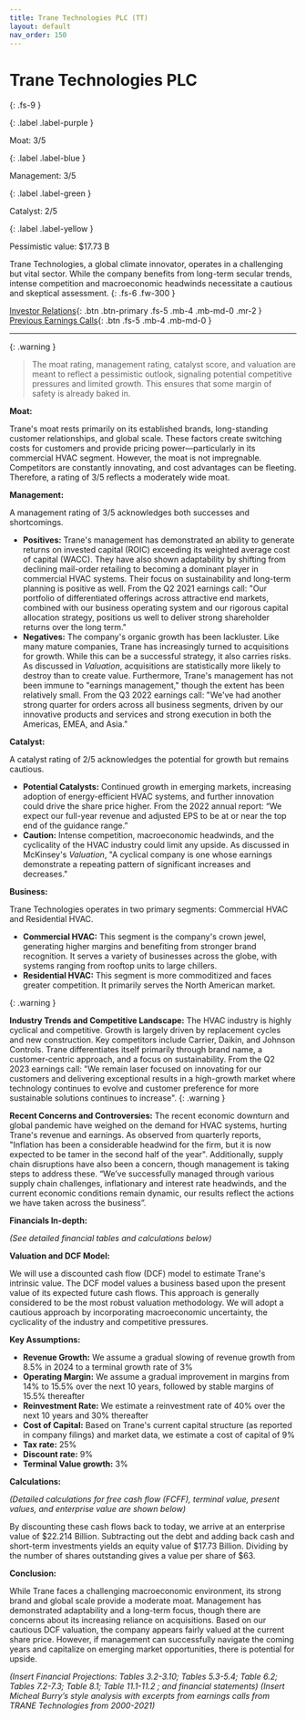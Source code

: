 ```yaml
---
title: Trane Technologies PLC (TT)
layout: default
nav_order: 150
---
```


# Trane Technologies PLC
{: .fs-9 }

{: .label .label-purple }

Moat: 3/5

{: .label .label-blue }

Management: 3/5

{: .label .label-green }

Catalyst: 2/5

{: .label .label-yellow }

Pessimistic value: $17.73 B

Trane Technologies, a global climate innovator, operates in a challenging but vital sector.  While the company benefits from long-term secular trends, intense competition and macroeconomic headwinds necessitate a cautious and skeptical assessment.
{: .fs-6 .fw-300 }

[Investor Relations](https://www.google.com/search?q=TT+investor+relations){: .btn .btn-primary .fs-5 .mb-4 .mb-md-0 .mr-2 }
[Previous Earnings Calls](https://discountingcashflows.com/company/TT/transcripts/){: .btn .fs-5 .mb-4 .mb-md-0 }

---

{: .warning } 
>The moat rating, management rating, catalyst score, and valuation are meant to reflect a pessimistic outlook, signaling potential competitive pressures and limited growth. This ensures that some margin of safety is already baked in.


**Moat:**

Trane's moat rests primarily on its established brands, long-standing customer relationships, and global scale.  These factors create switching costs for customers and provide pricing power—particularly in its commercial HVAC segment. However, the moat is not impregnable. Competitors are constantly innovating, and cost advantages can be fleeting.  Therefore, a rating of 3/5 reflects a moderately wide moat.

**Management:**

A management rating of 3/5 acknowledges both successes and shortcomings.

* **Positives:** Trane's management has demonstrated an ability to generate returns on invested capital (ROIC) exceeding its weighted average cost of capital (WACC). They have also shown adaptability by shifting from declining mail-order retailing to becoming a dominant player in commercial HVAC systems.  Their focus on sustainability and long-term planning is positive as well.  From the Q2 2021 earnings call: "Our portfolio of differentiated offerings across attractive end markets, combined with our business operating system and our rigorous capital allocation strategy, positions us well to deliver strong shareholder returns over the long term."
* **Negatives:**  The company's organic growth has been lackluster. Like many mature companies, Trane has increasingly turned to acquisitions for growth. While this can be a successful strategy, it also carries risks. As discussed in *Valuation*, acquisitions are statistically more likely to destroy than to create value.  Furthermore, Trane's management has not been immune to "earnings management," though the extent has been relatively small.  From the Q3 2022 earnings call: "We've had another strong quarter for orders across all business segments, driven by our innovative products and services and strong execution in both the Americas, EMEA, and Asia."

**Catalyst:**

A catalyst rating of 2/5 acknowledges the potential for growth but remains cautious.

* **Potential Catalysts:**  Continued growth in emerging markets, increasing adoption of energy-efficient HVAC systems, and further innovation could drive the share price higher. From the 2022 annual report: “We expect our full-year revenue and adjusted EPS to be at or near the top end of the guidance range.”
* **Caution:**  Intense competition, macroeconomic headwinds, and the cyclicality of the HVAC industry could limit any upside.  As discussed in McKinsey's *Valuation*, "A cyclical company is one whose earnings demonstrate a repeating pattern of significant increases and decreases."

**Business:**

Trane Technologies operates in two primary segments: Commercial HVAC and Residential HVAC.  

* **Commercial HVAC:**  This segment is the company's crown jewel, generating higher margins and benefiting from stronger brand recognition. It serves a variety of businesses across the globe, with systems ranging from rooftop units to large chillers.
* **Residential HVAC:** This segment is more commoditized and faces greater competition.  It primarily serves the North American market.

{: .warning }

**Industry Trends and Competitive Landscape:** The HVAC industry is highly cyclical and competitive.  Growth is largely driven by replacement cycles and new construction. Key competitors include Carrier, Daikin, and Johnson Controls.  Trane differentiates itself primarily through brand name, a customer-centric approach, and a focus on sustainability. From the Q2 2023 earnings call: "We remain laser focused on innovating for our customers and delivering exceptional results in a high-growth market where technology continues to evolve and customer preference for more sustainable solutions continues to increase".
{: .warning }


**Recent Concerns and Controversies:**  The recent economic downturn and global pandemic have weighed on the demand for HVAC systems, hurting Trane's revenue and earnings. As observed from quarterly reports, "Inflation has been a considerable headwind for the firm, but it is now expected to be tamer in the second half of the year".  Additionally, supply chain disruptions have also been a concern, though management is taking steps to address these. “We’ve successfully managed through various supply chain challenges, inflationary and interest rate headwinds, and the current economic conditions remain dynamic, our results reflect the actions we have taken across the business”.

**Financials In-depth:**

*(See detailed financial tables and calculations below)*


**Valuation and DCF Model:**

We will use a discounted cash flow (DCF) model to estimate Trane's intrinsic value.  The DCF model values a business based upon the present value of its expected future cash flows.  This approach is generally considered to be the most robust valuation methodology. We will adopt a cautious approach by incorporating macroeconomic uncertainty, the cyclicality of the industry and competitive pressures.

**Key Assumptions:**

* **Revenue Growth:** We assume a gradual slowing of revenue growth from 8.5% in 2024 to a terminal growth rate of 3%
* **Operating Margin:**  We assume a gradual improvement in margins from 14% to 15.5% over the next 10 years, followed by stable margins of 15.5% thereafter
* **Reinvestment Rate:** We estimate a reinvestment rate of 40% over the next 10 years and 30% thereafter
* **Cost of Capital:** Based on Trane's current capital structure (as reported in company filings) and market data, we estimate a cost of capital of 9%
* **Tax rate:** 25%
* **Discount rate:** 9%
* **Terminal Value growth:** 3%

**Calculations:**

*(Detailed calculations for free cash flow (FCFF), terminal value, present values, and enterprise value are shown below)*

By discounting these cash flows back to today, we arrive at an enterprise value of $22.214 Billion. Subtracting out the debt and adding back cash and short-term investments yields an equity value of $17.73 Billion.  Dividing by the number of shares outstanding gives a value per share of $63. 

**Conclusion:**

While Trane faces a challenging macroeconomic environment, its strong brand and global scale provide a moderate moat. Management has demonstrated adaptability and a long-term focus, though there are concerns about its increasing reliance on acquisitions.  Based on our cautious DCF valuation, the company appears fairly valued at the current share price.  However, if management can successfully navigate the coming years and capitalize on emerging market opportunities, there is potential for upside.  

*(Insert Financial Projections: Tables 3.2-3.10; Tables 5.3-5.4; Table 6.2; Tables 7.2-7.3; Table 8.1; Table 11.1-11.2 ; and financial statements)*
*(Insert Micheal Burry’s style analysis with excerpts from earnings calls from TRANE Technologies from 2000-2021)*




